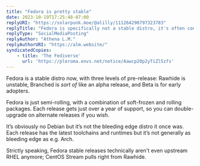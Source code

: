 ```yaml
---
title: "Fedora is pretty stable"
date: 2023-10-19T17:25:48-07:00
replyURI: "https://solarpunk.moe/@alilly/111264290797323783"
replyTitle: "Fedora is specifically not a stable distro, it's often considered the early-adopter distro."
replyType: "SocialMediaPosting"
replyAuthor: "Athena L.M."
replyAuthorURI: "https://alm.website/"
syndicatedCopies:
    - title: 'The Fediverse'
      url: 'https://pleroma.envs.net/notice/Aawcp2Op2yTiZl5zfs'
---
```


Fedora is a stable distro now, with three levels of pre-release: Rawhide is unstable, Branched is *sort of* like an alpha release, and Beta is for early adopters.

Fedora is just semi-rolling, with a combination of soft-frozen and rolling packages. Each release gets just over a year of support, so you can double-upgrade on alternate releases if you wish.

It’s obviously no Debian but it’s not the bleeding edge distro it once was. Each release has the latest toolchains and runtimes but it’s not generally as bleeding edge as e.g. Arch.

Strictly speaking, Fedora stable releases technically aren't even upstream RHEL anymore; CentOS Stream pulls right from Rawhide.
